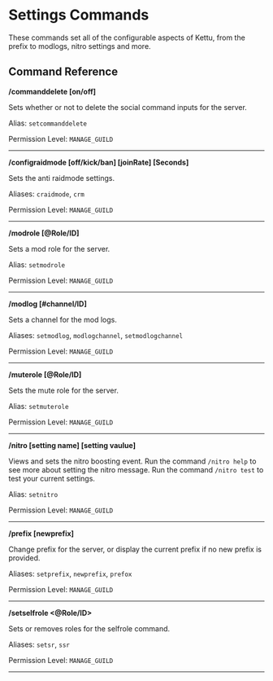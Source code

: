 # Settings Commands

These commands set all of the configurable aspects of Kettu, from the prefix to modlogs, nitro settings and more.

## Command Reference

**/commanddelete [on/off]**

Sets whether or not to delete the social command inputs for the server.

Alias: `setcommanddelete`

Permission Level: `MANAGE_GUILD`

-----------

**/configraidmode [off/kick/ban] [joinRate] [Seconds]**

Sets the anti raidmode settings.

Aliases: `craidmode`, `crm`

Permission Level: `MANAGE_GUILD`

-----------

**/modrole [@Role/ID]**

Sets a mod role for the server.

Alias: `setmodrole`

Permission Level: `MANAGE_GUILD`

-----------

**/modlog [#channel/ID]**

Sets a channel for the mod logs.

Aliases: `setmodlog`, `modlogchannel`, `setmodlogchannel`

Permission Level: `MANAGE_GUILD`

-----------

**/muterole [@Role/ID]**

Sets the mute role for the server.

Alias: `setmuterole`

Permission Level: `MANAGE_GUILD`

-----------

**/nitro [setting name] [setting vaulue]**

Views and sets the nitro boosting event. Run the command `/nitro help` to see more about setting the nitro message. Run the command `/nitro test` to test your current settings.

Alias: `setnitro`

Permission Level: `MANAGE_GUILD`

-----------

**/prefix [newprefix]**

Change prefix for the server, or display the current prefix if no new prefix is provided.

Aliases: `setprefix`, `newprefix`, `prefox`

Permission Level: `MANAGE_GUILD`

-----------

**/setselfrole <@Role/ID>**

Sets or removes roles for the selfrole command.

Aliases: `setsr`, `ssr`

Permission Level: `MANAGE_GUILD`

-----------

